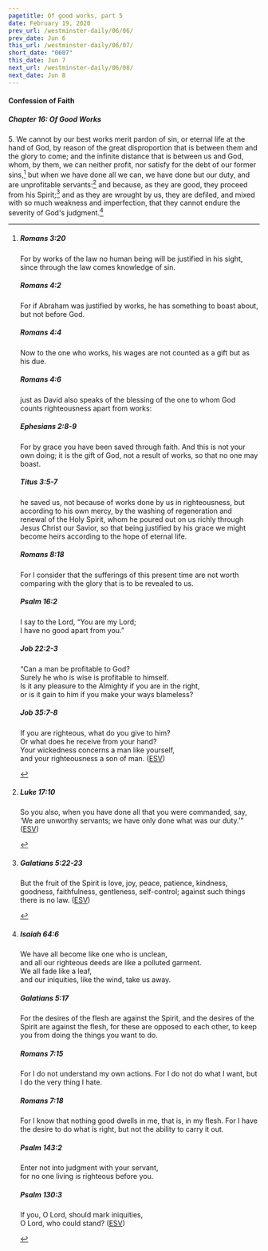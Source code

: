 ```yaml
---
pagetitle: Of good works, part 5
date: February 19, 2020
prev_url: /westminster-daily/06/06/
prev_date: Jun 6
this_url: /westminster-daily/06/07/
short_date: "0607"
this_date: Jun 7
next_url: /westminster-daily/06/08/
next_date: Jun 8
---
```


#### Confession of Faith

##### Chapter 16: Of Good Works

<span class="q">5.</span> We cannot by our best works merit pardon of sin, or eternal life at the hand of God, by reason of the great disproportion that is between them and the glory to come; and the infinite distance that is between us and God, whom, by them, we can neither profit, nor satisfy for the debt of our former sins,[^fnref:wcf1] but when we have done all we can, we have done but our duty, and are unprofitable servants:[^fnref:wcf2] and because, as they are good, they proceed from his Spirit;[^fnref:wcf3] and as they are wrought by us, they are defiled, and mixed with so much weakness and imperfection, that they cannot endure the severity of God's judgment.[^fnref:wcf4]

[^fnref:wcf1]: <div class="esv"><h5>Romans 3:20</h5> <div class="esv-text"><p id="p45003020.01-1">For by works of the law no human being will be justified in his sight, since through the law comes knowledge of sin.</p> </div><h5>Romans 4:2</h5> <div class="esv-text"><p id="p45004002.01-2">For if Abraham was justified by works, he has something to boast about, but not before God.</p> </div><h5>Romans 4:4</h5> <div class="esv-text"><p id="p45004004.01-3">Now to the one who works, his wages are not counted as a gift but as his due.</p> </div><h5>Romans 4:6</h5> <div class="esv-text"><p id="p45004006.01-4">just as David also speaks of the blessing of the one to whom God counts righteousness apart from works:</p> </div><h5>Ephesians 2:8-9</h5> <div class="esv-text"><p id="p49002008.01-5">For by grace you have been saved through faith. And this is not your own doing; it is the gift of God, not a result of works, so that no one may boast.</p> </div><h5>Titus 3:5-7</h5> <div class="esv-text"><p id="p56003005.01-6">he saved us, not because of works done by us in righteousness, but according to his own mercy, by the washing of regeneration and renewal of the Holy Spirit, whom he poured out on us richly through Jesus Christ our Savior, so that being justified by his grace we might become heirs according to the hope of eternal life.</p> </div><h5>Romans 8:18</h5> <div class="esv-text"> <p id="p45008018.03-7">For I consider that the sufferings of this present time are not worth comparing with the glory that is to be revealed to us.</p> </div><h5>Psalm 16:2</h5> <div class="esv-text"><div class="block-indent"> <p class="line-group" id="p19016002.01-8">I say to the <span class="small-caps">Lord</span>, &#8220;You are my Lord;<br /> <span class="indent"></span>I have no good apart from you.&#8221;</p> </div> </div><h5>Job 22:2-3</h5> <div class="esv-text"><div class="block-indent"> <p class="line-group" id="p18022002.01-9">&#8220;Can a man be profitable to God?<br /> <span class="indent"></span>Surely he who is wise is profitable to himself.<br />  Is it any pleasure to the Almighty if you are in the right,<br /> <span class="indent"></span>or is it gain to him if you make your ways blameless?</p> </div> </div><h5>Job 35:7-8</h5> <div class="esv-text"><div class="block-indent"> <p class="line-group" id="p18035007.01-10">If you are righteous, what do you give to him?<br /> <span class="indent"></span>Or what does he receive from your hand?<br />  Your wickedness concerns a man like yourself,<br /> <span class="indent"></span>and your righteousness a son of man.  (<a href="http://www.esv.org" class="copyright">ESV</a>)</p> </div> </div> </div>

[^fnref:wcf2]: <div class="esv"><h5>Luke 17:10</h5> <div class="esv-text"><p id="p42017010.01-1"><span class="woc">So you also, when you have done all that you were commanded, say, &#8216;We are unworthy servants; we have only done what was our duty.&#8217;&#8221;</span>  (<a href="http://www.esv.org" class="copyright">ESV</a>)</p> </div> </div>

[^fnref:wcf3]: <div class="esv"><h5>Galatians 5:22-23</h5> <div class="esv-text"><p id="p48005022.01-1">But the fruit of the Spirit is love, joy, peace, patience, kindness, goodness, faithfulness, gentleness, self-control; against such things there is no law.  (<a href="http://www.esv.org" class="copyright">ESV</a>)</p> </div> </div>

[^fnref:wcf4]: <div class="esv"><h5>Isaiah 64:6</h5> <div class="esv-text"><div class="block-indent"> <p class="line-group" id="p23064006.01-1">We have all become like one who is unclean,<br /> <span class="indent"></span>and all our righteous deeds are like a polluted garment.<br /> We all fade like a leaf,<br /> <span class="indent"></span>and our iniquities, like the wind, take us away.</p> </div> </div><h5>Galatians 5:17</h5> <div class="esv-text"><p id="p48005017.01-2">For the desires of the flesh are against the Spirit, and the desires of the Spirit are against the flesh, for these are opposed to each other, to keep you from doing the things you want to do.</p> </div><h5>Romans 7:15</h5> <div class="esv-text"><p id="p45007015.01-3">For I do not understand my own actions. For I do not do what I want, but I do the very thing I hate.</p> </div><h5>Romans 7:18</h5> <div class="esv-text"><p id="p45007018.01-4">For I know that nothing good dwells in me, that is, in my flesh. For I have the desire to do what is right, but not the ability to carry it out.</p> </div><h5>Psalm 143:2</h5> <div class="esv-text"><div class="block-indent"> <p class="line-group" id="p19143002.01-5">Enter not into judgment with your servant,<br /> <span class="indent"></span>for no one living is righteous before you.</p> </div> </div><h5>Psalm 130:3</h5> <div class="esv-text"><div class="block-indent"> <p class="line-group" id="p19130003.01-6">If you, O <span class="small-caps">Lord</span>, should mark iniquities,<br /> <span class="indent"></span>O Lord, who could stand?  (<a href="http://www.esv.org" class="copyright">ESV</a>)</p> </div> </div> </div>

